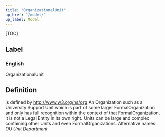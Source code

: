 ```yaml
---
title: "OrganizationalUnit"
up_href: "/model/"
up_label: Model
---
```


[TOC]

## Label

### English
OrganizationalUnit


## Definition
is defined by http://www.w3.org/ns/org An Organization such as a University Support Unit which is part of some larger FormalOrganization and only has full recognition within the context of that FormalOrganization, it is not a Legal Entity in its own right. Units can be large and complex containing other Units and even FormalOrganizations. Alternative names: _OU_ _Unit_ _Department_ 


    
